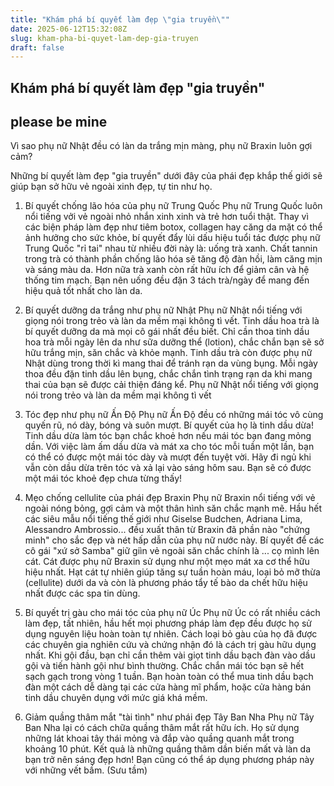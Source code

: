 ```yaml
---
title: "Khám phá bí quyết làm đẹp \"gia truyền\""
date: 2025-06-12T15:32:08Z
slug: kham-pha-bi-quyet-lam-dep-gia-truyen
draft: false
---
```


## Khám phá bí quyết làm đẹp "gia truyền"

## please be mine

Vì sao phụ nữ Nhật đều có làn da trắng mịn màng, phụ nữ Braxin luôn gợi cảm?
 
Những bí quyết làm đẹp "gia truyền" dưới đây của phái đẹp khắp thế giới sẽ giúp bạn sở hữu vẻ ngoài xinh đẹp, tự tin như họ.
 
1. Bí quyết chống lão hóa của phụ nữ Trung Quốc 
Phụ nữ Trung Quốc luôn nổi tiếng vởi vẻ ngoài nhỏ nhắn xinh xinh và trẻ hơn tuổi thật. Thay vì các biện pháp làm đẹp như tiêm botox, collagen hay căng da mặt có thể ảnh hưởng cho sức khỏe, bí quyết đẩy lùi dấu hiệu tuổi tác được phụ nữ Trung Quốc "rỉ tai" nhau từ nhiều đời này là: uống trà xanh. Chất tannin trong trà có thành phần chống lão hóa sẽ tăng độ đàn hồi, làm căng mịn và sáng màu da. Hơn nữa trà xanh còn rất hữu ích để giảm cân và hệ thống tim mạch. Bạn nên uống đều đặn 3 tách trà/ngày để mang đến hiệu quả tốt nhất cho làn da.
 
2. Bí quyết dưỡng da trắng như phụ nữ Nhật 
Phụ nữ Nhật nổi tiếng với giọng nói trong trẻo và làn da mềm mại không tì vết. Tinh dầu hoa trà là bí quyết dưỡng da mà mọi cô gái nhất đều biết. Chỉ cần thoa tinh dầu hoa trà mỗi ngày lên da như sữa dưỡng thể (lotion), chắc chắn bạn sẽ sở hữu trắng mịn, săn chắc và khỏe mạnh. Tinh dầu trà còn được phụ nữ Nhật dùng trong thời kì mang thai để tránh rạn da vùng bụng. Mỗi ngày thoa đều đặn tinh dầu lên bụng, chắc chắn tình trạng rạn da khi mang thai của bạn sẽ được cải thiện đáng kể.
 Phụ nữ Nhật nổi tiếng với giọng nói trong trẻo và làn da mềm mại không tì vết
 
3. Tóc đẹp như phụ nữ Ấn Độ 
Phụ nữ Ấn Độ đều có những mái tóc vô cùng quyến rũ, nó dày, bóng và suôn mượt. Bí quyết của họ là tinh dầu dừa! Tinh dầu dừa làm tóc bạn chắc khoẻ hơn nếu mái tóc bạn đang mỏng dần. Với việc làm ấm dầu dừa và mát xa cho tóc mỗi tuần một lần, bạn có thể có được một mái tóc dày và mượt đến tuyệt vời. Hãy đi ngủ khi vẫn còn dầu dừa trên tóc và xả lại vào sáng hôm sau. Bạn sẽ có được một mái tóc khoẻ đẹp chưa từng thấy!
 
4. Mẹo chống cellulite của phái đẹp Braxin 
Phụ nữ Braxin nổi tiếng với vẻ ngoài nóng bỏng, gợi cảm và một thân hình săn chắc mạnh mẽ. Hầu hết các siêu mẫu nổi tiếng thế giới như Giselse Budchen, Adriana Lima, Alessandro Ambrossio... đều xuất thân từ Braxin đã phần nào "chứng minh" cho sắc đẹp và nét hấp dẫn của phụ nữ nước này.
Bí quyết để các cô gái "xứ sở Samba" giữ giìn vẻ ngoài săn chắc chính là ... cọ mình lên cát. Cát được phụ nữ Braxin sử dụng như một mẹo mát xa cơ thể hữu hiệu nhất. Hạt cát tự nhiên giúp tăng sự tuần hoàn máu, loại bỏ mỡ thừa (cellulite) dưới da và còn là phương pháo tẩy tế bào da chết hữu hiệu nhất được các spa tin dùng.
 
5. Bí quyết trị gàu cho mái tóc của phụ nữ Úc 
Phụ nữ Úc có rất nhiều cách làm đẹp, tất nhiên, hầu hết mọi phương pháp làm đẹp đều được họ sử dụng nguyên liệu hoàn toàn tự nhiên. Cách loại bỏ gàu của họ đã được các chuyên gia nghiên cứu và chứng nhận đó là cách trị gàu hữu dụng nhất. Khi gội đầu, bạn chỉ cần thêm vài giọt tinh dầu bạch đàn vào dầu gội và tiến hành gội như bình thường. Chắc chắn mái tóc bạn sẽ hết sạch gạch trong vòng 1 tuần. Bạn hoàn toàn có thể mua tinh dầu bạch đàn một cách dễ dàng tại các cửa hàng mĩ phẩm, hoặc cửa hàng bán tinh dầu chuyên dụng với mức giá khá mềm.
 
6. Giảm quầng thâm mắt "tài tình" như phái đẹp Tây Ban Nha 
Phụ nữ Tây Ban Nha lại có cách chữa quầng thâm mắt rất hữu ích. Họ sử dụng những lát khoai tây thái mỏng và đắp vào quầng quanh mắt trong khoảng 10 phút. Kết quả là những quầng thâm dần biến mất và làn da bạn trở nên sáng đẹp hơn! Bạn cũng có thể áp dụng phương pháp này với những vết bầm.
 (Sưu tầm)